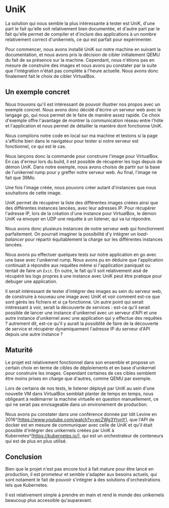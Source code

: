 # UniK

La solution qui nous semble la plus intéressante à tester est UniK, d'une part
le fait qu'elle soit relativement bien documentée, et d'autre part par le fait
qu'elle permet de compiler et d'inclure des applications à un nombre
relativement correct d'unikernels, ce qui est parfait pour expérimenter.

Pour commencer, nous avons installé UniK sur notre machine en suivant la
documentation, et nous avons pris la décision de cibler initialement QEMU du
fait de sa présence sur la machine. Cependant, nous n'étions pas en mesure de
construire des images et nous avons pu constater par la suite que l'intégration
n'était pas complète à l'heure actuelle. Nous avons donc finalement fait le
choix de cibler VirtualBox.

## Un exemple concret

Nous trouvons qu'il est intéressant de pouvoir illustrer nos propos avec un
exemple concret. Nous avons donc décidé d'écrire un serveur web avec le langage
go, qui nous permet de le faire de manière assez rapide. Ce choix d'exemple
offre l'avantage de montrer la communication réseau entre l'hôte et
l'application et nous permet de détailler la manière dont fonctionne UniK.

Nous compilons notre code en local sur ma machine et testons si la page
s'affiche bien dans le navigateur pour tester si notre serveur est fonctionnel,
ce qui est le cas.

Nous lançons donc la commande pour construire l'image pour VirtualBox. En cas
d'erreur lors du build, il est possible de récupérer les logs depuis de démon
UniK. Dans notre exemple, nous avons choisis de partir sur la base de
l'unikernel rump pour y greffer notre serveur web. Au final, l'image ne fait que
39Mo.

Une fois l'image créée, nous pouvons créer autant d'instances que nous
souhaitons de cette image.

UniK permet de récupérer la liste des différentes images créées ainsi que des
différentes instances lancées, avec leur adresses IP. Pour récupérer l'adresse
IP, lors de la création d'une instance pour VirtualBox, le démon UniK va envoyer
en UDP une requête à un listener, qui va lui répondre.

Nous avons donc plusieurs instances de notre serveur web qui fonctionnent
parfaitement. On pourrait imaginer la possibilité d'y intégrer un
*load-balancer* pour répartir équitablement la charge sur les différentes
instances lancées.

Nous avons pu effectuer quelques tests sur notre application en go avec une base
avec l'unikernel rump. Nous avons pu en déduire que l'application continuait à
répondre aux requêtes même si l'application paniquait ou tentait de faire un
`Exit`. En outre, le fait qu'il soit relativement aisé de récupéré les logs
propres à une instance avec UniK peut être pratique pour debuger une
application.

Il serait intéressant de tester d'intégrer des images au sein du serveur web, de
construire à nouveau une image avec UniK et voir comment est-ce que sont gérés
les fichiers et si ça fonctionne. Un autre point qui serait intéressant à voir,
serait la découverte de services : est-ce qu'il serait possible de lancer une
instance d'unikernel avec un serveur d'API et une autre instance d'unikernel
avec une application qui y effectue des requêtes ? autrement dit, est-ce qu'il y
aurait la possiblité de faire de la découverte de service et récupérer
dynamiquement l'adresse IP du serveur d'API depuis une autre instance ?

## Maturité

Le projet est relativement fonctionnel dans son ensemble et propose un certain
choix en terme de cibles de déploiements et en base d'unikernel pour construire
les images. Cependant certaines de ces cibles semblent être moins prises en
charge que d'autres, comme QEMU par exemple.

Lors de certains de nos tests, le listener déployé par UniK au sein d'une
nouvelle VM dans VirtualBox semblait planter de temps en temps, nous obligeant à
redémarrer la machine virtuelle en question manuellement, ce qui ne serait pas
envisageable dans un environement de production.

Nous avons pu constater dans une conférence donnée par Idit Levine en
2016^[<https://www.youtube.com/watch?v=wcZWg3YtvnY>], que l'API de docker est en
mesure de communiquer avec celle de UniK et qu'il était possible d'intégrer des
unikernels créées par UniK à Kubernetes^[<https://kubernetes.io/>], qui est un
orchestrateur de conteneurs qui est de plus en plus utilisé.

## Conclusion

Bien que le projet n'est pas encore tout à fait mature pour être lancé en
production, il est prometeur et semble s'adapter aux besoins actuels, qui sont
notament le fait de pouvoir s'intégrer à des solutions d'orchestrations tels que
Kubernetes.

Il est relativement simple à prendre en main et rend le monde des unikernels
beaucoup plus accessible qu'auparavant.
